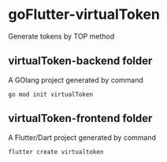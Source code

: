# goFlutter-virtualToken
Generate tokens by TOP method

## virtualToken-backend folder
A GOlang project generated by command
```
go mod init virtualToken
```

## virtualToken-frontend folder
A Flutter/Dart project generated by command
```
flutter create virtualtoken
```